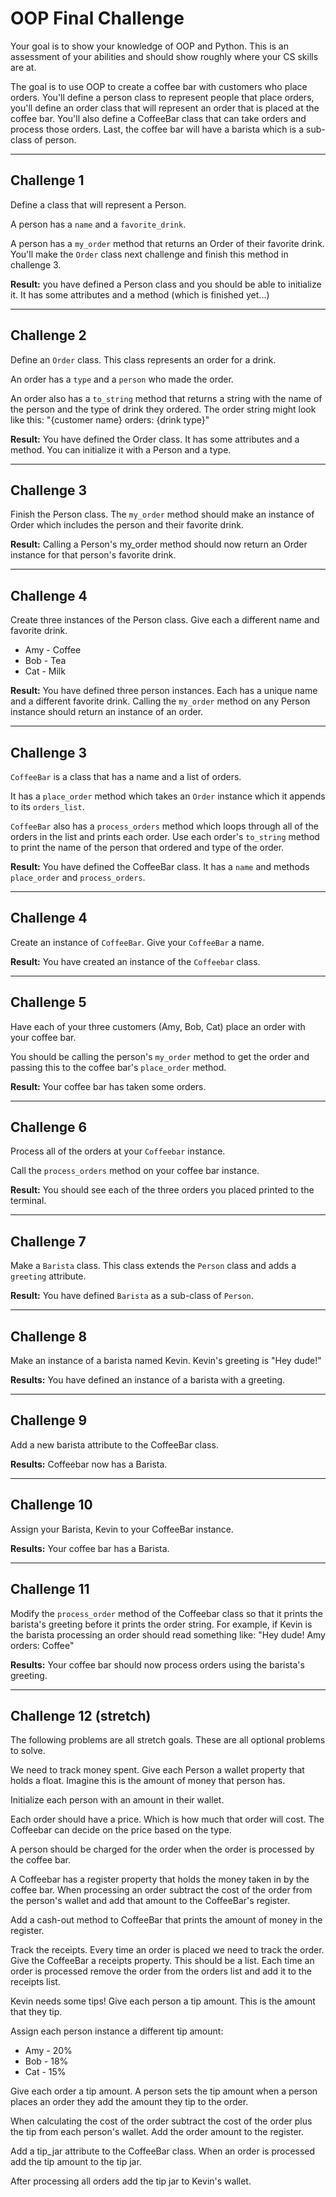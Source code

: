 # OOP Final Challenge

Your goal is to show your knowledge of OOP and Python. This is an assessment of your abilities and should show roughly where your CS skills are at.

The goal is to use OOP to create a coffee bar with customers who place orders. You'll define a person class to represent people that place orders, you'll define an order class that will represent an order that is placed at the coffee bar. You'll also define a CoffeeBar class that can take orders and process those orders. Last, the coffee bar will have a barista which is a sub-class of person. 

-------------

## Challenge 1 

Define a class that will represent a Person. 

A person has a `name` and a `favorite_drink`.

A person has a `my_order` method that returns an Order of their favorite drink. You'll make the `Order` class next challenge and finish this method in challenge 3. 

**Result:** you have defined a Person class and you should be able to initialize it. It has some attributes and a method (which is finished yet...)

-------------

## Challenge 2

Define an `Order` class. This class represents an order for a drink. 

An order has a `type` and a `person` who made the order. 

An order also has a `to_string` method that returns a string with the name of the person and the type of drink they ordered. The order string might look like this: "{customer name} orders: {drink type}"

**Result:** You have defined the Order class. It has some attributes and a method. You can initialize it with a Person and a type. 

-------------

## Challenge 3 

Finish the Person class. The `my_order` method should make an instance of Order which includes the person and their favorite drink.

**Result:** Calling a Person's my_order method should now return an Order instance for that person's favorite drink. 

-------------

## Challenge 4

Create three instances of the Person class. Give each a different name and favorite drink.

- Amy - Coffee
- Bob - Tea
- Cat - Milk

**Result:** You have defined three person instances. Each has a unique name and a different favorite drink. Calling the `my_order` method on any Person instance should return an instance of an order. 

-------------

## Challenge 3 

`CoffeeBar` is a class that has a name and a list of orders. 

It has a `place_order` method which takes an `Order` instance which it appends to its `orders_list`. 

`CoffeeBar` also has a `process_orders` method which loops through all of the orders in the list and prints each order. Use each order's `to_string` method to print the name of the person that ordered and type of the order. 

**Result:** You have defined the CoffeeBar class. It has a `name` and methods `place_order` and `process_orders`. 

-------------

## Challenge 4 

Create an instance of `CoffeeBar`. Give your `CoffeeBar` a name.

**Result:** You have created an instance of the `Coffeebar` class.

-------------

## Challenge 5 

Have each of your three customers (Amy, Bob, Cat) place an order with your coffee bar.

You should be calling the person's `my_order` method to get the order and passing this to the coffee bar's `place_order` method. 

**Result:** Your coffee bar has taken some orders.

-------------

## Challenge 6 

Process all of the orders at your `Coffeebar` instance.

Call the `process_orders` method on your coffee bar instance. 

**Result:** You should see each of the three orders you placed printed to the terminal.

-------------

## Challenge 7 

Make a `Barista` class. This class extends the `Person` class and adds a `greeting` attribute. 

**Result:** You have defined `Barista` as a sub-class of `Person`. 

-------------

## Challenge 8 

Make an instance of a barista named Kevin. Kevin's greeting is "Hey dude!"

**Results:** You have defined an instance of a barista with a greeting. 

-------------

## Challenge 9 

Add a new barista attribute to the CoffeeBar class. 

**Results:** Coffeebar now has a Barista. 

-------------

## Challenge 10 

Assign your Barista, Kevin to your CoffeeBar instance. 

**Results:** Your coffee bar has a Barista. 

-------------

## Challenge 11 

Modify the `process_order` method of the Coffeebar class so that it prints the barista's greeting before it prints the order string. For example, if Kevin is the barista processing an order should read something like: "Hey dude! Amy orders: Coffee"

**Results:** Your coffee bar should now process orders using the barista's greeting. 

-------------

## Challenge 12 (stretch) 

The following problems are all stretch goals. These are all optional problems to solve. 

We need to track money spent. Give each Person a wallet property that holds a float. Imagine this is the amount of money that person has.

Initialize each person with an amount in their wallet. 

Each order should have a price. Which is how much that order will cost. The Coffeebar can decide on the price based on the type.

A person should be charged for the order when the order is processed by the coffee bar. 

A Coffeebar has a register property that holds the money taken in by the coffee bar. When processing an order subtract the cost of the order from the person's wallet and add that amount to the CoffeeBar's register. 

Add a cash-out method to CoffeeBar that prints the amount of money in the register. 

Track the receipts. Every time an order is placed we need to track the order. Give the CoffeeBar a receipts property. This should be a list. Each time an order is processed remove the order from the orders list and add it to the receipts list. 

Kevin needs some tips! Give each person a tip amount. This is the amount that they tip. 

Assign each person instance a different tip amount: 

- Amy - 20%
- Bob - 18%
- Cat - 15%

Give each order a tip amount. A person sets the tip amount when a person places an order they add the amount they tip to the order. 

When calculating the cost of the order subtract the cost of the order plus the tip from each person's wallet. Add the order amount to the register. 

Add a tip_jar attribute to the CoffeeBar class. When an order is processed add the tip amount to the tip jar. 

After processing all orders add the tip jar to Kevin's wallet. 

